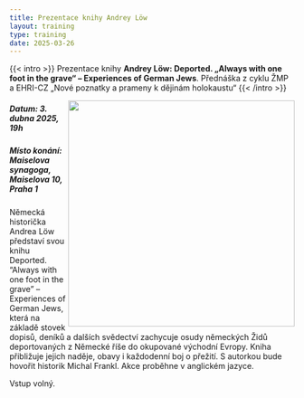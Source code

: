 ```yaml
---
title: Prezentace knihy Andrey Löw
layout: training
type: training
date: 2025-03-26
---
```


{{< intro >}}
Prezentace knihy **Andrey Löw: Deported. „Always with one foot in the grave“ – Experiences of German Jews**. Přednáška z cyklu ŽMP a EHRI-CZ „Nové poznatky a prameny k dějinám holokaustu“
{{< /intro >}}

<img align="right" src="../../../images/workshops/lecture-loew/loew_book.jpg" height="400px" margin-left="16px">

##### Datum: 3. dubna 2025, 19h

##### Místo konání: Maiselova synagoga, Maiselova 10, Praha 1

Německá historička Andrea Löw představí svou knihu Deported. “Always with one foot in the grave” – Experiences of German Jews, která na základě stovek dopisů, deníků a dalších svědectví zachycuje osudy německých Židů deportovaných z Německé říše do okupované východní Evropy. Kniha přibližuje jejich naděje, obavy i každodenní boj o přežití. S autorkou bude hovořit historik Michal Frankl. Akce proběhne v anglickém jazyce.

Vstup volný.
